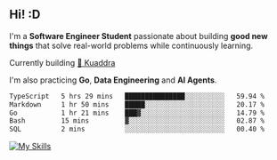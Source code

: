 ## Hi! :D

I'm a **Software Engineer Student** passionate about building **good new things** that solve real-world problems while continuously learning.

Currently building [🎾 Kuaddra](https://kuaddra.com)

I'm also practicing **Go**, **Data Engineering** and **AI Agents**.

<!--START_SECTION:waka-->

```txt
TypeScript   5 hrs 29 mins   ███████████████░░░░░░░░░░   59.94 %
Markdown     1 hr 50 mins    █████░░░░░░░░░░░░░░░░░░░░   20.17 %
Go           1 hr 21 mins    ███▓░░░░░░░░░░░░░░░░░░░░░   14.79 %
Bash         15 mins         ▓░░░░░░░░░░░░░░░░░░░░░░░░   02.87 %
SQL          2 mins          ░░░░░░░░░░░░░░░░░░░░░░░░░   00.40 %
```

<!--END_SECTION:waka-->
[![My Skills](https://skillicons.dev/icons?i=py,go,java,aws,js,docker,linux)](https://skillicons.dev)
